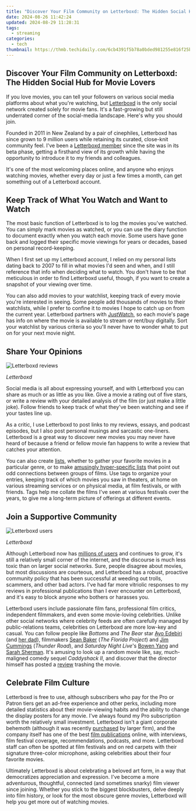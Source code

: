 ```yaml
---
title: "Discover Your Film Community on Letterboxd: The Hidden Social Hub for Movie Lovers"
date: 2024-08-26 11:42:24
updated: 2024-08-29 11:28:31
tags:
  - streaming
categories:
  - tech
thumbnail: https://thmb.techidaily.com/6cb4391f5b78a0bded981255e816f25b4a4f4175f4c2d7396281a9558ff75db1.jpg
---
```


## Discover Your Film Community on Letterboxd: The Hidden Social Hub for Movie Lovers

If you love movies, you can tell your followers on various social media platforms about what you're watching, but [Letterboxd](https://letterboxd.com/) is the only social network created solely for movie fans. It's a fast-growing but still underrated corner of the social-media landscape. Here's why you should join.

 Founded in 2011 in New Zealand by a pair of cinephiles, Letterboxd has since grown to 9 million users while retaining its curated, close-knit community feel. I've been a [Letterboxd member](https://letterboxd.com/signalbleed/) since the site was in its beta phase, getting a firsthand view of its growth while having the opportunity to introduce it to my friends and colleagues.

 It's one of the most welcoming places online, and anyone who enjoys watching movies, whether every day or just a few times a month, can get something out of a Letterboxd account.

##  Keep Track of What You Watch and Want to Watch

 The most basic function of Letterboxd is to log the movies you've watched. You can simply mark movies as watched, or you can use the diary function to document exactly when you watch each movie. Some users have gone back and logged their specific movie viewings for years or decades, based on personal record-keeping.

 When I first set up my Letterboxd account, I relied on my personal lists dating back to 2007 to fill in what movies I'd seen and when, and I still reference that info when deciding what to watch. You don't have to be that meticulous in order to find Letterboxd useful, though, if you want to create a snapshot of your viewing over time.

 You can also add movies to your watchlist, keeping track of every movie you're interested in seeing. Some people add thousands of movies to their watchlists, while I prefer to confine it to movies I hope to catch up on from the current year. Letterboxd partners with [JustWatch](https://www.justwatch.com/), so each movie's page has info on where the movie is available to stream or rent/buy digitally. Sort your watchlist by various criteria so you'll never have to wonder what to put on for your next movie night.

##  Share Your Opinions

![Letterboxd reviews](https://static1.howtogeekimages.com/wordpress/wp-content/uploads/2023/09/letterboxd-reviews.png) 

_Letterboxd_

 Social media is all about expressing yourself, and with Letterboxd you can share as much or as little as you like. Give a movie a rating out of five stars, or write a review with your detailed analysis of the film (or just make a little joke). Follow friends to keep track of what they've been watching and see if your tastes line up.

 As a critic, I use Letterboxd to post links to my reviews, essays, and podcast episodes, but I also post personal musings and sarcastic one-liners. Letterboxd is a great way to discover new movies you may never have heard of because a friend or fellow movie fan happens to write a review that catches your attention.

 You can also create [lists](https://letterboxd.com/lists/), whether to gather your favorite movies in a particular genre, or to make [amusingly hyper-specific lists](https://letterboxd.com/davechen/list/2022-films-that-are-at-least-2hrs30mins-long/) that point out odd connections between groups of films. Use tags to organize your entries, keeping track of which movies you saw in theaters, at home on various streaming services or on physical media, at film festivals, or with friends. Tags help me collate the films I've seen at various festivals over the years, to give me a long-term picture of offerings at different events.

##  Join a Supportive Community

![Letterboxd users](https://static1.howtogeekimages.com/wordpress/wp-content/uploads/2023/09/letterboxd-users.png) 

_Letterboxd_

 Although Letterboxd now has [millions of users](https://letterboxd.com/members/) and continues to grow, it's still a relatively small corner of the internet, and the discourse is much less toxic than on larger social networks. Sure, people disagree about movies, but most discussions are courteous, and Letterboxd has a robust, proactive community policy that has been successful at weeding out trolls, scammers, and other bad actors. I've had far more vitriolic responses to my reviews in professional publications than I ever encounter on Letterboxd, and it's easy to block anyone who bothers or harasses you.

 Letterboxd users include passionate film fans, professional film critics, independent filmmakers, and even some movie-loving celebrities. Unlike other social networks where celebrity feeds are often carefully managed by public-relations teams, celebrities on Letterboxd are more low-key and casual. You can follow people like _Bottoms_ and _The Bear_ star [Ayo Edebiri](https://letterboxd.com/fumilayo/) (and [her dad](https://letterboxd.com/deleedebiri/)), filmmakers [Sean Baker](https://letterboxd.com/lilfilm/) (_The Florida Project_) and [Jim Cummings](https://letterboxd.com/jimmycthatsme/) (_Thunder Road_), and _Saturday Night Live_'s [Bowen Yang](https://letterboxd.com/bowenyang/) and [Sarah Sherman](https://letterboxd.com/sarahsquirm/). It's amusing to look up a random movie like, say, much-maligned comedy sequel _Caddyshack II_, and discover that the director himself has posted a [review](https://letterboxd.com/aarkush/film/caddyshack-ii/) trashing the movie.

##  Celebrate Film Culture

 Letterboxd is free to use, although subscribers who pay for the Pro or Patron tiers get an ad-free experience and other perks, including more detailed statistics about their movie-viewing habits and the ability to change the display posters for any movie. I've always found my Pro subscription worth the relatively small investment. Letterboxd isn't a giant corporate behemoth (although it was recently [purchased](https://variety.com/2023/digital/news/letterboxd-acquired-50-million-deal-valuation-1235740185/) by larger firm), and the company itself has one of the best [film publications](https://letterboxd.com/journal/) online, with interviews, film festival coverage, recommendations, podcasts, and more. Letterboxd staff can often be spotted at film festivals and on red carpets with their signature three-color microphone, asking celebrities about their four favorite movies.

 Ultimately Letterboxd is about celebrating a beloved art form, in a way that democratizes appreciation and expression. I've become a more adventurous, thoughtful, connected (and sometimes snarky) film viewer since joining. Whether you stick to the biggest blockbusters, delve deeply into film history, or look for the most obscure genre movies, Letterboxd will help you get more out of watching movies.

<ins class="adsbygoogle"
     style="display:block"
     data-ad-format="autorelaxed"
     data-ad-client="ca-pub-7571918770474297"
     data-ad-slot="1223367746"></ins>



<ins class="adsbygoogle"
     style="display:block"
     data-ad-client="ca-pub-7571918770474297"
     data-ad-slot="8358498916"
     data-ad-format="auto"
     data-full-width-responsive="true"></ins>
